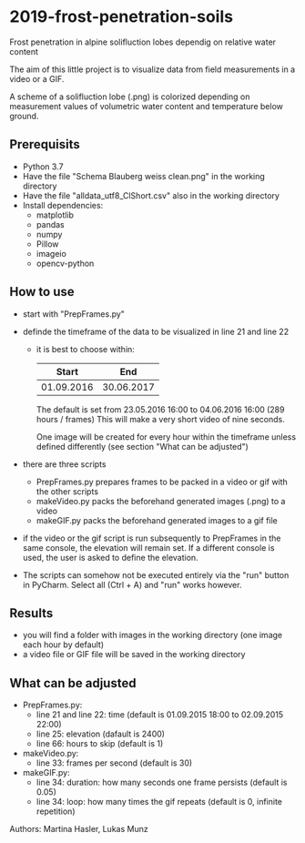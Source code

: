 # 2019-frost-penetration-soils
Frost penetration in alpine solifluction lobes dependig on relative water content

The aim of this little project is to visualize data from field measurements in a video or a GIF.

A scheme of a solifluction lobe (.png) is colorized depending on measurement values of volumetric water content and temperature below ground.

## Prerequisits
- Python 3.7
- Have the file "Schema Blauberg weiss clean.png" in the working directory
- Have the file "alldata_utf8_ClShort.csv" also in the working directory
- Install dependencies:
  -  matplotlib
  -  pandas
  -  numpy
  -  Pillow
  -  imageio
  -  opencv-python
  
## How to use
- start with "PrepFrames.py"
- definde the timeframe of the data to be visualized in line 21 and line 22
  - it is best to choose within:
  
    | Start     | End       |
    |-----------|-------    |
    |01.09.2016 |30.06.2017 |
    
    The default is set from 23.05.2016 16:00 to 04.06.2016 16:00 (289 hours / frames)
    This will make a very short video of nine seconds.
    
    One image will be created for every hour within the timeframe unless defined differently (see section "What can be adjusted")
    
- there are three scripts
  - PrepFrames.py prepares frames to be packed in a video or gif with the other scripts
  - makeVideo.py packs the beforehand generated images (.png) to a video
  - makeGIF.py packs the beforehand generated images to a gif file
 
- if the video or the gif script is run subsequently to PrepFrames in the same console, the elevation will remain set. If a different console is used, the user is asked to define the elevation.
 
- The scripts can somehow not be executed entirely via the "run" button in PyCharm. Select all (Ctrl + A) and "run" works however.
  
 ## Results
  - you will find a folder with images in the working directory (one image each hour by default)
  - a video file or GIF file will be saved in the working directory
  
## What can be adjusted
- PrepFrames.py:
  - line 21 and line 22: time (default is 01.09.2015 18:00 to 02.09.2015 22:00)
  - line 25: elevation (dafault is 2400)
  - line 66: hours to skip (default is 1)
- makeVideo.py:
  - line 33: frames per second (default is 30)
- makeGIF.py:
  - line 34: duration: how many seconds one frame persists (default is 0.05)
  - line 34: loop: how many times the gif repeats (default is 0, infinite repetition)


Authors: Martina Hasler, Lukas Munz
